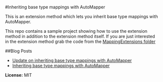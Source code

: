 #Inheriting base type mappings with AutoMapper

This is an extension method which lets you inherit base type mappings with AutoMapper.

This repo contains a sample project showing how to use the extension method in addition to the extension method itself. If you are just interested in the extension method grab the code from the [MappingExtensions folder](https://github.com/mmanela/InheritedAutoMapper/tree/master/MappingExtensions)

##Blog Posts
* [Update on inheriting base type mappings with AutoMapper](http://matthewmanela.com/blog/update-on-inheriting-base-type-mappings-with-automapper/)
* [Inheriting base type mappings with AutoMapper](http://matthewmanela.com/blog/inheriting-base-type-mappings-with-automapper-extension/)


__License:__ MIT
